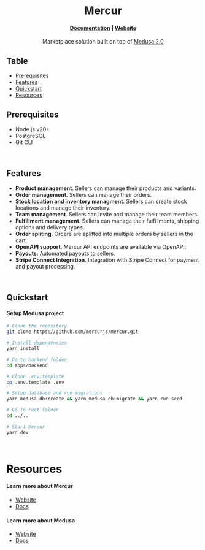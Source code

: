 <h1 align="center">
  Mercur
</h1>

<h4 align="center">
  <a href="https://docs.mercurjs.com">Documentation</a> |
  <a href="https://www.mercurjs.com">Website</a>
</h4>

<p align="center">
  Marketplace solution built on top of <a href="https://medusajs.com/" target="_blank">Medusa 2.0</a>
</p>

## Table

- [Prerequisites](#prerequisites)
- [Features](#features)
- [Quickstart](#quickstart)
- [Resources](#resources)

## Prerequisites

- Node.js v20+
- PostgreSQL
- Git CLI

&nbsp;

## Features

- **Product management**. Sellers can manage their products and variants.
- **Order management**. Sellers can manage their orders.
- **Stock location and inventory managment**. Sellers can create stock locations and manage their inventory.
- **Team management**. Sellers can invite and manage their team members.
- **Fulfillment management**. Sellers can manage their fulfillments, shipping options and delivery types.
- **Order spliting**. Orders are splitted into multiple orders by sellers in the cart.
- **OpenAPI support**. Mercur API endpoints are available via OpenAPI.
- **Payouts**. Automated payouts to sellers.
- **Stripe Connect Integration**. Integration with Stripe Connect for payment and payout processing.

&nbsp;

## Quickstart

#### Setup Medusa project

```bash
# Clone the repository
git clone https://github.com/mercurjs/mercur.git

# Install dependencies
yarn install

# Go to backend folder
cd apps/backend

# Clone .env.template
cp .env.template .env

# Setup database and run migrations
yarn medusa db:create && yarn medusa db:migrate && yarn run seed

# Go to root folder
cd ../..

# Start Mercur
yarn dev
```

&nbsp;

# Resources

#### Learn more about Mercur

- [Website](https://www.mercurjs.com/)
- [Docs](https://rigby-3d34c1f9.mintlify.app/introduction)

#### Learn more about Medusa

- [Website](https://www.medusajs.com/)
- [Docs](https://docs.medusajs.com/v2)
